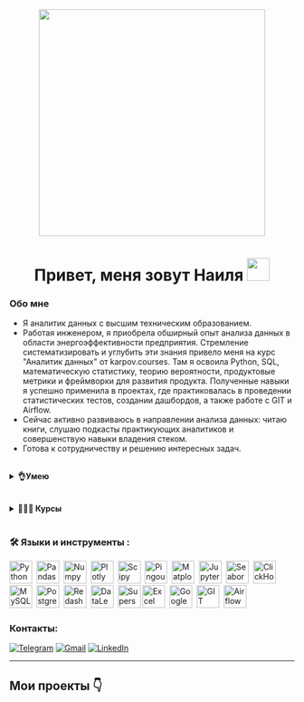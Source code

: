 <div id="header" align="center">
  <img src="https://media4.giphy.com/media/v1.Y2lkPTc5MGI3NjExMWtjNXowMnp6YTI2enYwaTZ2cTJjY3E3MGhodHc5OTA4dnRsZ2h3OSZlcD12MV9pbnRlcm5hbF9naWZfYnlfaWQmY3Q9Zw/Kiv5nG7F5ftiB4uRFH/giphy.gif" width='400'/>

<h1 align="center"> Привет, меня зовут Наиля <img src="https://media.giphy.com/media/hvRJCLFzcasrR4ia7z/giphy.gif" width="40"></h1>
</div>

### Обо мне
- Я аналитик данных с высшим техническим образованием.    
- Работая инженером, я приобрела обширный опыт анализа данных в области энергоэффективности предприятия. Стремление систематизировать и углубить эти знания привело меня на курс "Аналитик данных" от karpov.courses. Там я освоила Python, SQL, математическую статистику, теорию вероятности, продуктовые метрики и фреймворки для развития продукта. Полученные навыки я успешно применила в проектах, где практиковалась в проведении статистических тестов, создании дашбордов, а также работе с GIT и Airflow.  
- Сейчас активно развиваюсь в направлении анализа данных: читаю книги, слушаю подкасты практикующих аналитиков и совершенствую навыки владения стеком.
- Готова к сотрудничеству и решению интересных задач.


<br>
<details>
<summary><b>👌Умею</b></summary>
- Проведение А/В тестов и bootstrap, регрессионного и когортного анализа с помощью Python; <br> 
- SQL: вложенные запросы, оконные функции, конструкции case;<br>  
- Написание ad-hoc запросов;<br>  
- Работа над проектами в системе контроля версий Git; <br> 
- Формирование дашбордов;<br>  
- Расчет ключевых метрик продукта: ARPU, ARPPU, retention, conversion, churn rate и др.;<br>  
- Автоматизация процессов через Airflow.<br>


</details>
<br>


<br>
<details>	   
  <summary><b>👨‍🎓📑 Курсы</b></summary>
  
  "Аналитик данных" (KARPOV.COURSES). [Сертификат можно посмотреть тут](https://lab.karpov.courses/certificate/0366a32e-c054-4858-a52f-5f7b9e86495a/) <br>
  "Симулятор аналитика" (KARPOV.COURSES). [Сертификат можно посмотреть тут](https://lab.karpov.courses/certificate/36ae1cf9-6980-4307-948d-39502fd66ec3/) <br>
  "Симулятор SQL" (KARPOV.COURSES). [Сертификат можно посмотреть тут](https://lab.karpov.courses/certificate/931b7a31-cb6b-46ff-96d4-3053295377d2/) <br>
  "Основы Python" (KARPOV.COURSES). [Сертификат можно посмотреть тут](https://lab.karpov.courses/certificate/aba18940-ebe1-48d6-967d-f928d940b36d/) <br>
  "Математика для Data Science" (KARPOV.COURSES). [Сертификат можно посмотреть тут](https://lab.karpov.courses/certificate/cee674a8-132d-4d5b-ae22-e60ac35f7f82/) <br>
  "Поколение Python": курс для начинающих (Stepik). [Сертификат можно посмотреть тут](https://stepik.org/cert/2877435) <br>
  "Практикум по статистике на Python" (Stepik). [Сертификат можно посмотреть тут](https://stepik.org/cert/2926506) <br>
  "Введение в SQL" (Stepik). [Сертификат можно посмотреть тут](https://stepik.org/cert/2907255) <br>
  "Введение в SQL. Продолжение" (Stepik). [Сертификат можно посмотреть тут](https://stepik.org/cert/2936318) <br>


  
</details>
<br>

### :hammer_and_wrench: Языки и инструменты :
<div>
  <img src="https://img.shields.io/badge/python-white?logo=python&style=for-the-badge" title="Python" alt="Python" height="40"/>&nbsp;
  <img src="https://img.shields.io/badge/pandas-white?logo=pandas&logoColor=blue&style=for-the-badge" title="Pandas" alt="Pandas" height="40"/>&nbsp;
  <img src="https://img.shields.io/badge/numpy-white?logo=numpy&logoColor=blue&style=for-the-badge" title="Numpy" alt="Numpy" height="40"/>&nbsp;
  <img src="https://img.shields.io/badge/plotly-white?logo=plotly&logoColor=blue&style=for-the-badge" title="Plotly" alt="Plotly" height="40"/>&nbsp;
  <img src="https://img.shields.io/badge/Scipy-white?logo=Scipy&logoColor=black&style=for-the-badge" title="Scipy" alt="Scipy" height="40"/>&nbsp;
  <img src="https://img.shields.io/badge/Pingouin-white?logo=Pingouin&logoColor=black&style=for-the-badge" title="Pingouin" alt="Pingouin" height="40"/>&nbsp;
  <img src="https://img.shields.io/badge/Matplotlib-white?logo=Matplotlib&style=for-the-badge" title="Matplotlib" alt="Matplotlib" height="40"/>&nbsp;
  <img src="https://img.shields.io/badge/Jupyter_notebook-white?logo=Jupyter&style=for-the-badge" title="Jupyter" alt="Jupyter" height="40"/>&nbsp;
  <img src="https://img.shields.io/badge/Seaborn-white?logo=seaborn&style=for-the-badge" title="Seaborn" alt="Seaborn" height="40"/>&nbsp;
  <img src="https://img.shields.io/badge/Clickhouse-white?logo=Clickhouse&style=for-the-badge" title="ClickHouse" alt="ClickHouse" height="40"/>&nbsp;
  <img src="https://img.shields.io/badge/mySQL-white?logo=mySQL&s&style=for-the-badge" title="MySQL"  alt="MySQL" height="40"/>&nbsp;
  <img src="https://img.shields.io/badge/PostgreSQL-white?logo=PostgreSQL&s&style=for-the-badge" title="PostgreSQL" alt="PostgreSQL" height="40"/>&nbsp;
  <img src="https://img.shields.io/badge/redash-white?logo=redash&logoColor=black&style=for-the-badge" title="Redash" alt="Redash" height="40"/>&nbsp;
  <img src="https://img.shields.io/badge/DataLens-white?logo=DataLens&s&logoColor=yellow&style=for-the-badge" title="DataLens" alt="DataLens" height="40"/>&nbsp;
  <img src="https://img.shields.io/badge/Superset-white?logo=Apache%20Superset&style=for-the-badge&logoColor=333333" title="Superset" alt="Superset" height="40"/>
  <img src="https://img.shields.io/badge/Excel-white?logo=Excel&logoColor=black&style=for-the-badge" title="Excel" alt="Excel" height="40"/>&nbsp;
  <img src="https://img.shields.io/badge/-Google_Sheets-FFF?style=for-the-badge&logo=GoogleSheets" title="GoogleSheets" alt="GoogleSheets" height="40"/>&nbsp;
  <img src="https://img.shields.io/badge/-GIT-FFF?style=for-the-badge&logo=GIT" title="GIT" alt="GIT" height="40"/>&nbsp;
  <img src="https://img.shields.io/badge/Airflow-white?logo=Apache%20Airflow&style=for-the-badge&logoColor=017fff" title="Airflow" alt="Airflow" height="40"/>
  


  
</div>


### Контакты:

<a href="">[![Telegram](https://img.shields.io/badge/Telegram-2CA5E0?style=for-the-badge&logo=telegram&logoColor=white)](https://t.me/Nelya_Galina)</a>
<a href="">[![Gmail](https://img.shields.io/badge/Gmail-D14836?style=for-the-badge&logo=gmail&logoColor=white)](mailto:miam37577@gmail.com)</a>
<a href="">[![LinkedIn](https://img.shields.io/badge/LinkedIn-0077B5?style=for-the-badge&logo=linkedin&logoColor=white)](https://www.linkedin.com/in/nailya909b37b)</a>



  
---
<h2>Мои проекты 👇</h2>







<!--
**NailyaGalina/NailyaGalina** is a ✨ _special_ ✨ repository because its `README.md` (this file) appears on your GitHub profile.

Here are some ideas to get you started:

- 🔭 I’m currently working on ...
- 🌱 I’m currently learning ...
- 👯 I’m looking to collaborate on ...
- 🤔 I’m looking for help with ...
- 💬 Ask me about ...
- 📫 How to reach me: ...
- 😄 Pronouns: ...
- ⚡ Fun fact: ...
-->
